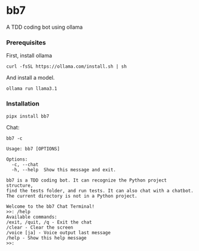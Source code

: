 # bb7
A TDD coding bot using ollama

### Prerequisites

First, install ollama

```
curl -fsSL https://ollama.com/install.sh | sh
```

And install a model.

```
ollama run llama3.1
```

### Installation
```
pipx install bb7
```

Chat:

```
bb7 -c
```

```
Usage: bb7 [OPTIONS]

Options:
  -c, --chat
  -h, --help  Show this message and exit.
```


```
bb7 is a TDD coding bot. It can recognize the Python project structure,
find the tests folder, and run tests. It can also chat with a chatbot.
The current directory is not in a Python project.
```


```
Welcome to the bb7 Chat Terminal!
>>: /help
Available commands:
/exit, /quit, /q - Exit the chat
/clear - Clear the screen
/voice [ja] - Voice output last message
/help - Show this help message
>>: 
```